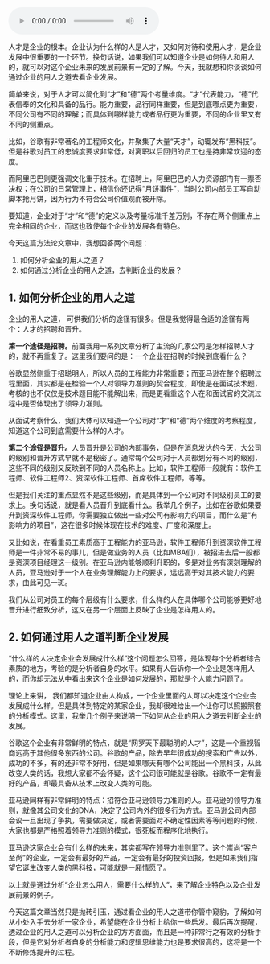 <audio title="042 _ 透过企业用人之道看企业发展" src="https://static001.geekbang.org/resource/audio/b6/3b/b69fe2ee44f66ad31320a5463903063b.mp3" controls="controls"></audio> 
<p>人才是企业的根本。企业认为什么样的人是人才，又如何对待和使用人才，是企业发展中很重要的一个环节。换句话说，如果我们可以知道企业是如何待人和用人的，就可以对这个企业未来的发展前景有一定的了解。今天，我就想和你谈谈如何通过企业的用人之道去看企业发展。</p>
<p>简单来说，对于人才可以简化到“才”和“德”两个考量维度。“才”代表能力，“德”代表信奉的文化和具备的品行。能力重要，品行同样重要，但是到底哪点更为重要，不同公司有不同的理解；而具体到哪样能力或者品行更为重要，不同的企业里又有不同的侧重点。</p>
<p>比如，谷歌有非常著名的工程师文化，并聚集了大量“天才”，动辄发布“黑科技”。但是谷歌对员工的忠诚度要求非常低，对离职以后回归的员工也是持非常欢迎的态度。</p>
<p>而阿里巴巴则更强调文化重于技术。在招聘上，阿里巴巴的人力资源部门有一票否决权；在公司的日常管理上，相信你还记得“月饼事件”，当时公司内部员工写自动脚本抢月饼，因为行为不符合公司价值观而被开除。</p>
<p>要知道，企业对于“才”和“德”的定义以及考量标准千差万别，不存在两个侧重点上完全相同的企业，而这也致使每个企业的发展各有特色。</p>
<!-- [[[read_end]]] -->
<p>今天这篇方法论文章中，我想回答两个问题：</p>
<ol>
<li>如何分析企业的用人之道？</li>
<li>如何通过分析企业的用人之道，去判断企业的发展？</li>
</ol>
<h2>1. 如何分析企业的用人之道</h2>
<p>企业的用人之道， 可供我们分析的途径有很多。但是我觉得最合适的途径有两个：人才的招聘和晋升。</p>
<p><strong>第一个途径是招聘。</strong>前面我用一系列文章分析了主流的几家公司是怎样招聘人才的，就不再重复了。这里我们要问的是：一个企业在招聘的时候到底看什么？</p>
<p>谷歌显然侧重于招聪明人，所以人员的工程能力非常重要；而亚马逊在整个招聘过程里面，其实都是在检验一个人对领导力准则的契合程度，即使是在面试技术题，考核的也不仅仅是技术题目能不能解出来，而是更看重这个人在和面试官的交流过程中是否体现出了领导力准则。</p>
<p>从面试考察什么，我们大体可以知道一个公司对“才”和“德”两个维度的考察程度，知道这个公司到底需要什么样的人才。</p>
<p><strong>第二个途径是晋升。</strong>人员晋升是公司的内部事务，但是在消息发达的今天，大公司的级别和晋升方式早就不是秘密了。通常每个公司对于人员都划分有不同的级别，这些不同的级别又反映到不同的人员名称上。比如，软件工程师一般就有：软件工程师、软件工程师2、资深软件工程师、首席软件工程师，等等。</p>
<p>但是我们关注的重点显然不是这些级别，而是具体到一个公司对不同级别员工的要求上。换句话说，就是看人员晋升到底看什么。我举几个例子，比如在谷歌如果要升到资深软件工程师，你需要独立做出一些对公司有影响力的项目，而什么是“有影响力的项目”，这在很多时候体现在技术的难度、广度和深度上。</p>
<p>又比如说，在看重员工素质高于工程能力的亚马逊，软件工程师升到资深软件工程师是一件非常不易的事儿，但是做业务的人员（比如MBA们），被招进去后一般都是资深项目经理这一级别。在亚马逊内能够顺利升职的，多是对业务有深刻理解的人员，亚马逊对于一个人在业务理解能力上的要求，远远高于对其技术能力的要求，由此可见一斑。</p>
<p>我们从公司对员工的每个层级有什么要求，什么样的人在具体哪个公司能够更好地晋升进行细致分析，这又在另一个层面上反映了企业是怎样用人的。</p>
<h2>2. 如何通过用人之道判断企业发展</h2>
<p>“什么样的人决定企业会发展成什么样”这个问题怎么回答，是体现每个分析者综合素质的地方，考验的是分析者自身的水平。如果有人告诉你一个企业是怎样用人的，而你却无法从中看出来这个企业是如何发展的，那就是个人能力问题了。</p>
<p>理论上来讲， 我们都知道企业由人构成，一个企业里面的人可以决定这个企业会发展成什么样。但是具体到特定的某家企业，我却很难给出一个让你可以照搬照套的分析模式。这里，我举几个例子来说明一下如何从企业的用人之道去判断企业的发展。</p>
<p>谷歌这个企业有非常鲜明的特点，就是“网罗天下最聪明的人才”，这是一个重视智商远高于其他很多东西的公司。谷歌的产品，除去早年很成功的搜索和广告以外，成功的不多，有的还非常不好用，但是如果哪天有哪个公司能出一个黑科技，从此改变人类的话，我想大家都不会怀疑，这个公司很可能就是谷歌。谷歌不一定有最好的产品，却最具备从技术上改变人类的可能。</p>
<p>亚马逊同样有非常鲜明的特点：招符合亚马逊领导力准则的人。亚马逊的领导力准则，就像其公司文化的DNA，决定了公司内外的很多行为方式。亚马逊公司内部会议一旦出现了争执，需要做决定，或者需要面对不确定性因素等等问题的时候，大家也都是严格照着领导力准则的模式，很死板而程序化地执行。</p>
<p>亚马逊这家企业会有什么样的未来，其实都写在领导力准则里了。这个崇尚“客户至尚”的企业，一定会有最好的产品，一定会有最好的投资回报，但是如果我们指望它诞生改变人类的黑科技，可能就是一厢情愿了。</p>
<p>以上就是通过分析“企业怎么用人，需要什么样的人”，来了解企业特色以及企业发展前景的例子。</p>
<p>今天这篇文章当然只是抛砖引玉，通过看企业的用人之道带你管中窥豹，了解如何从小处入手去分析一家企业，希望能在企业分析上给你一些启发。最后再次提醒，透过企业的用人之道可以分析企业的方方面面，而且是一种非常行之有效的分析手段，但是它对分析者自身的分析能力和逻辑思维能力也是要求很高的，这将是一个不断修炼提升的过程。</p>
<p></p>
